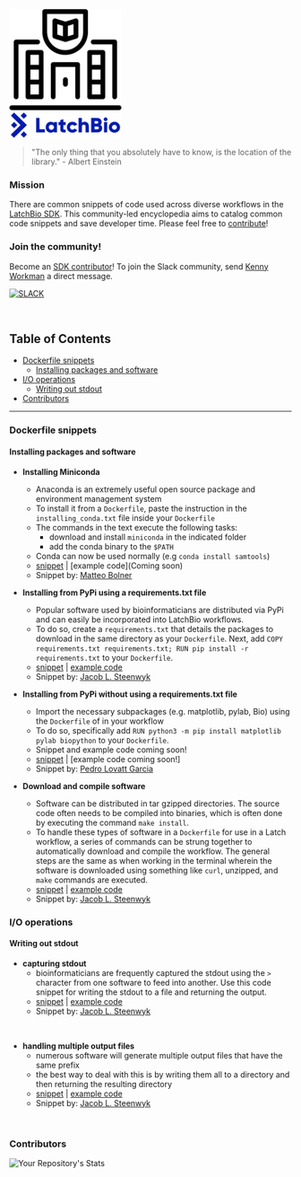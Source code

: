 <img src="img/latch_library_logo.jpg" alt="logo" width="200"/>

<br />

>"The only thing that you absolutely have to know, is the location of the library." - Albert Einstein 

### Mission

There are common snippets of code used across diverse workflows in the [LatchBio SDK](https://console.latch.bio/explore). This community-led encyclopedia aims to catalog common code snippets and save developer time. Please feel free to [contribute](CONTRIBUTING.md)!

### Join the community!
Become an [SDK contributor](https://latch.bio/sdk)! To join the Slack community, send [Kenny Workman](https://github.com/kennyworkman) a direct message.

[![SLACK](https://img.shields.io/badge/Slack-4A154B?style=for-the-badge&logo=slack&logoColor=white)](https://twitter.com/LatchBio/status/1527781165783867392)

<br />




<!-- START doctoc generated TOC please keep comment here to allow auto update -->
<!-- DON'T EDIT THIS SECTION, INSTEAD RE-RUN doctoc TO UPDATE -->
## Table of Contents

- [Dockerfile snippets](#dockerfile-snippets)
  - [Installing packages and software](#installing-packages-and-software)
- [I/O operations](#io-operations)
  - [Writing out stdout](#writing-out-stdout)
- [Contributors](#contributors)

<!-- END doctoc generated TOC please keep comment here to allow auto update -->

---

### Dockerfile snippets

#### Installing packages and software

- **Installing Miniconda**
  - Anaconda is an extremely useful open source package and environment management system
  - To install it from a `Dockerfile`, paste the instruction in the `installing_conda.txt` file inside your `Dockerfile`
  - The commands in the text execute the following tasks:
    - download and install `miniconda` in the indicated folder
    - add the conda binary to the `$PATH`
  - Conda can now be used normally (e.g `conda install samtools`)
  - [snippet](snippets/installing_conda.txt) | [example code](Coming soon)
  - Snippet by: [Matteo Bolner](https://github.com/matteobolner)

- **Installing from PyPi using a requirements.txt file**
  - Popular software used by bioinformaticians are distributed via PyPi and can easily be incorporated into LatchBio workflows.
  - To do so, create a `requirements.txt` that details the packages to download in the same directory as your `Dockerfile`. Next, add `COPY requirements.txt requirements.txt; RUN pip install -r requirements.txt` to your `Dockerfile`.
  - [snippet](snippets/installing_from_pypi.txt) | [example code](https://github.com/JLSteenwyk/latch_wf_clipkit)
  - Snippet by: [Jacob L. Steenwyk](https://github.com/JLSteenwyk)
- **Installing from PyPi without using a requirements.txt file**
  - Import the necessary subpackages (e.g. matplotlib, pylab, Bio) using the `Dockerfile` of in your workflow 
  - To do so, specifically add `RUN python3 -m pip install matplotlib pylab biopython` to your `Dockerfile`.
  - Snippet and example code coming soon!
  - [snippet](snippets/installing_from_pypi_alternative.txt) | [example code coming soon!]
  - Snippet by: [Pedro Lovatt Garcia](https://github.com/uniformelk1)

- **Download and compile software**
  - Software can be distributed in tar gzipped directories. The source code often needs to be compiled into binaries, which is often done by executing the command `make install`.
  - To handle these types of software in a `Dockerfile` for use in a Latch workflow, a series of commands can be strung together to automatically download and compile the workflow. The general steps are the same as when working in the terminal wherein the software is downloaded using something like `curl`, unzipped, and `make` commands are executed. 
  - [snippet](snippets/download_and_compile_software.txt) | [example code](https://github.com/JLSteenwyk/latch_wf_infer_phylogeny)
  - Snippet by: [Jacob L. Steenwyk](https://github.com/JLSteenwyk)
 

### I/O operations

#### Writing out stdout

- **capturing stdout**
    - bioinformaticians are frequently captured the stdout using the `>` character from one software to feed into another. Use this code snippet for writing the stdout to a file and returning the output.
    - [snippet](snippets/capturing_stdout.txt) | [example code](https://github.com/JLSteenwyk/latch_wf_codon_optimization)
    - Snippet by: [Jacob L. Steenwyk](https://github.com/JLSteenwyk)

<br />

- **handling multiple output files**
    - numerous software will generate multiple output files that have the same prefix
    - the best way to deal with this is by writing them all to a directory and then returning the resulting directory
    - [snippet](snippets/returning_a_directory_of_results.txt) | [example code](https://github.com/JLSteenwyk/latch_wf_infer_phylogeny)
    - Snippet by: [Jacob L. Steenwyk](https://github.com/JLSteenwyk)

<br />

### Contributors
![Your Repository's Stats](https://contrib.rocks/image?repo=jlsteenwyk/latch_library)
